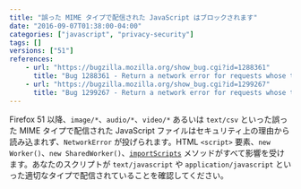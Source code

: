 ```yaml
---
title: "誤った MIME タイプで配信された JavaScript はブロックされます"
date: "2016-09-07T01:38:00-04:00"
categories: ["javascript", "privacy-security"]
tags: []
versions: ["51"]
references:
    - url: "https://bugzilla.mozilla.org/show_bug.cgi?id=1288361"
      title: "Bug 1288361 - Return a network error for requests whose type is \"script\" and response has a MIME type that starts with image/"
    - url: "https://bugzilla.mozilla.org/show_bug.cgi?id=1299267"
      title: "Bug 1299267 - Return a network error for requests whose type is \"script\" with additional bad MIME types"
---
```

Firefox 51 以降、`image/*`、`audio/*`、`video/*` あるいは `text/csv` といった誤った MIME タイプで配信された JavaScript ファイルはセキュリティ上の理由から読み込まれず、`NetworkError` が投げられます。HTML `<script>` 要素、`new Worker()`、`new SharedWorker()`、[`importScripts`](https://developer.mozilla.org/ja/docs/Web/API/WorkerGlobalScope/importScripts) メソッドがすべて影響を受けます。あなたのスクリプトが `text/javascript` や `application/javascript` といった適切なタイプで配信されていることを確認してください。
